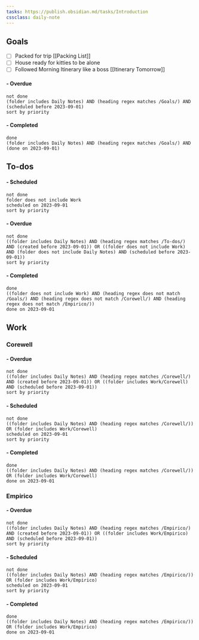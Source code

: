 ```yaml
---
tasks: https://publish.obsidian.md/tasks/Introduction
cssclass: daily-note
---
```

## Goals
- [ ] Packed for trip [[Packing List]]
- [ ] House ready for kitties to be alone
- [ ] Followed Morning Itinerary like a boss [[Itinerary Tomorrow]]
#### - Overdue
```tasks
not done
(folder includes Daily Notes) AND (heading regex matches /Goals/) AND (scheduled before 2023-09-01)
sort by priority
```
#### - Completed
```tasks
done
(folder includes Daily Notes) AND (heading regex matches /Goals/) AND (done on 2023-09-01)
```
## To-dos

#### - Scheduled
```tasks
not done
folder does not include Work
scheduled on 2023-09-01
sort by priority
```
#### - Overdue
```tasks
not done
((folder includes Daily Notes) AND (heading regex matches /To-dos/) AND (created before 2023-09-01)) OR ((folder does not include Work) AND (folder does not include Daily Notes) AND (scheduled before 2023-09-01))
sort by priority
```
#### - Completed
```tasks
done
((folder does not include Work) AND (heading regex does not match /Goals/) AND (heading regex does not match /Corewell/) AND (heading regex does not match /Empirico/))
done on 2023-09-01
```
## Work
### Corewell

#### - Overdue
```tasks
not done
((folder includes Daily Notes) AND (heading regex matches /Corewell/) AND (created before 2023-09-01)) OR ((folder includes Work/Corewell) AND (scheduled before 2023-09-01))
sort by priority
```
#### - Scheduled
```tasks
not done
((folder includes Daily Notes) AND (heading regex matches /Corewell/)) OR (folder includes Work/Corewell)
scheduled on 2023-09-01
sort by priority
```
#### - Completed
```tasks
done
((folder includes Daily Notes) AND (heading regex matches /Corewell/)) OR (folder includes Work/Corewell)
done on 2023-09-01
```
### Empirico

#### - Overdue
```tasks
not done
((folder includes Daily Notes) AND (heading regex matches /Empirico/) AND (created before 2023-09-01)) OR ((folder includes Work/Empirico) AND (scheduled before 2023-09-01))
sort by priority
```
#### - Scheduled
```tasks
not done
((folder includes Daily Notes) AND (heading regex matches /Empirico/)) OR (folder includes Work/Empirico)
scheduled on 2023-09-01
sort by priority
```
#### - Completed
```tasks
done
((folder includes Daily Notes) AND (heading regex matches /Empirico/)) OR (folder includes Work/Empirico)
done on 2023-09-01
```

